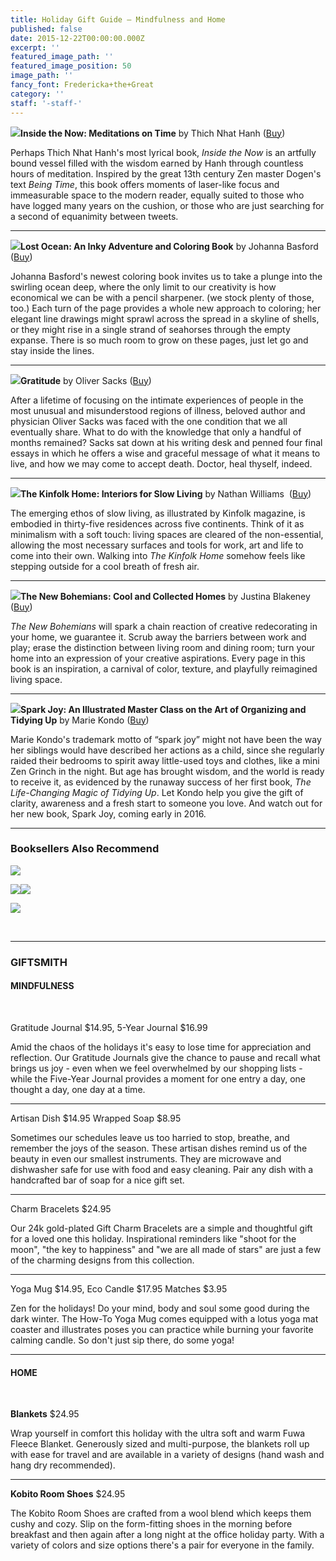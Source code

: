 ```yaml
---
title: Holiday Gift Guide — Mindfulness and Home
published: false
date: 2015-12-22T00:00:00.000Z
excerpt: ''
featured_image_path: ''
featured_image_position: 50
image_path: ''
fancy_font: Fredericka+the+Great
category: ''
staff: '-staff-'
---
```


**[![](/uploads/9781937006792.jpg)](http://www.brooklinebooksmith-shop.com/book/9781937006792)Inside the Now: Meditations on Time** by Thich Nhat Hanh ([Buy](http://www.brooklinebooksmith-shop.com/book/9781937006792))

Perhaps Thich Nhat Hanh's most lyrical book, *Inside the Now* is an artfully bound vessel filled with the wisdom earned by Hanh through countless hours of meditation. Inspired by the great 13th century Zen master Dogen's text *Being Time*, this book offers moments of laser-like focus and immeasurable space to the modern reader, equally suited to those who have logged many years on the cushion, or those who are just searching for a second of equanimity between tweets.

---

**[![](/uploads/9780143108993.jpg)](http://www.brooklinebooksmith-shop.com/book/9780143108993)Lost Ocean: An Inky Adventure and Coloring Book** by Johanna Basford ([Buy](http://www.brooklinebooksmith-shop.com/book/9780143108993))

Johanna Basford's newest coloring book invites us to take a plunge into the swirling ocean deep, where the only limit to our creativity is how economical we can be with a pencil sharpener. (we stock plenty of those, too.) Each turn of the page provides a whole new approach to coloring; her elegant line drawings might sprawl across the spread in a skyline of shells, or they might rise in a single strand of seahorses through the empty expanse. There is so much room to grow on these pages, just let go and stay inside the lines.

---

**[![](/uploads/9780451492937.jpg)](http://www.brooklinebooksmith-shop.com/book/9780451492937)Gratitude** by Oliver Sacks ([Buy](http://www.brooklinebooksmith-shop.com/book/9780451492937))

After a lifetime of focusing on the intimate experiences of people in the most unusual and misunderstood regions of illness, beloved author and physician Oliver Sacks was faced with the one condition that we all eventually share. What to do with the knowledge that only a handful of months remained? Sacks sat down at his writing desk and penned four final essays in which he offers a wise and graceful message of what it means to live, and how we may come to accept death. Doctor, heal thyself, indeed.

---

**[![](/uploads/9781579656652.jpg)](http://www.brooklinebooksmith-shop.com/book/9781579656652)The Kinfolk Home: Interiors for Slow Living** by Nathan Williams&nbsp; ([Buy](http://www.brooklinebooksmith-shop.com/book/9781579656652))

The emerging ethos of slow living, as illustrated by Kinfolk magazine, is embodied in thirty-five residences across five continents. Think of it as minimalism with a soft touch: living spaces are cleared of the non-essential, allowing the most necessary surfaces and tools for work, art and life to come into their own. Walking into *The Kinfolk Home* somehow feels like stepping outside for a cool breath of fresh air.

---

**[![](/uploads/9781617691515.jpg)](http://www.brooklinebooksmith-shop.com/book/9781617691515)The New Bohemians: Cool and Collected Homes** by Justina Blakeney ([Buy](http://www.brooklinebooksmith-shop.com/book/9781617691515))&nbsp;

*The New Bohemians* will spark a chain reaction of creative redecorating in your home, we guarantee it. Scrub away the barriers between work and play; erase the distinction between living room and dining room; turn your home into an expression of your creative aspirations. Every page in this book is an inspiration, a carnival of color, texture, and playfully reimagined living space.

---

**[![](/uploads/9781607749721.jpg)](http://www.brooklinebooksmith-shop.com/book/9781607749721)Spark Joy: An Illustrated Master Class on the Art of Organizing and Tidying Up** by Marie Kondo ([Buy](http://www.brooklinebooksmith-shop.com/book/9781607749721))

Marie Kondo's trademark motto of “spark joy” might not have been the way her siblings would have described her actions as a child, since she regularly raided their bedrooms to spirit away little-used toys and clothes, like a mini Zen Grinch in the night. But age has brought wisdom, and the world is ready to receive it, as evidenced by the runaway success of her first book, *The Life-Changing Magic of Tidying Up*. Let Kondo help you give the gift of clarity, awareness and a fresh start to someone you love. And watch out for her new book, Spark Joy, coming early in 2016.

---

### Booksellers Also Recommend

[![](/uploads/9781452139197.jpg)](http://www.brooklinebooksmith-shop.com/book/9781452139197)

[![](/uploads/9781910593011.jpg)](http://www.brooklinebooksmith-shop.com/book/9781910593011)[![](/uploads/9781594206764.jpg)](http://www.brooklinebooksmith-shop.com/book/9781594206764)

[![](/uploads/9781616893996.jpg)](http://www.brooklinebooksmith-shop.com/book/9781616893996)

&nbsp;

---

### GIFTSMITH

#### MINDFULNESS

&nbsp;

Gratitude Journal $14.95, 5-Year Journal $16.99

Amid the chaos of the holidays it's easy to lose time for appreciation and reflection. Our Gratitude Journals give the chance to pause and recall what brings us joy - even when we feel overwhelmed by our shopping lists - while the Five-Year Journal provides a moment for one entry a day, one thought a day, one day at a time.

---

Artisan Dish $14.95 Wrapped Soap $8.95

Sometimes our schedules leave us too harried to stop, breathe, and remember the joys of the season. These artisan dishes remind us of the beauty in even our smallest instruments. They are microwave and dishwasher safe for use with food and easy cleaning. Pair any dish with a handcrafted bar of soap for a nice gift set.

---

Charm Bracelets $24.95

Our 24k gold-plated Gift Charm Bracelets are a simple and thoughtful gift for a loved one this holiday. Inspirational reminders like "shoot for the moon", "the key to happiness" and "we are all made of stars" are just a few of the charming designs from this collection.

---

Yoga Mug $14.95, Eco Candle $17.95 Matches $3.95

Zen for the holidays! Do your mind, body and soul some good during the dark winter. The How-To Yoga Mug comes equipped with a lotus yoga mat coaster and illustrates poses you can practice while burning your favorite calming candle. So don't just sip there, do some yoga!

---

#### HOME

&nbsp;

**Blankets** $24.95

Wrap yourself in comfort this holiday with the ultra soft and warm Fuwa Fleece Blanket. Generously sized and multi-purpose, the blankets roll up with ease for travel and are available in a variety of designs (hand wash and hang dry recommended).

---

**Kobito Room Shoes** $24.95

The Kobito Room Shoes are crafted from a wool blend which keeps them cushy and cozy. Slip on the form-fitting shoes in the morning before breakfast and then again after a long night at the office holiday party. With a variety of colors and size options there's a pair for everyone in the family.